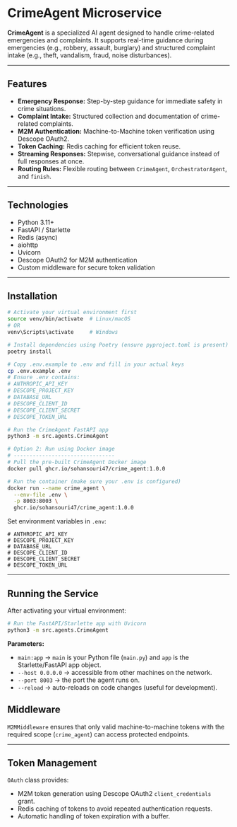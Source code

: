 # CrimeAgent Microservice

**CrimeAgent** is a specialized AI agent designed to handle crime-related emergencies and complaints. It supports real-time guidance during emergencies (e.g., robbery, assault, burglary) and structured complaint intake (e.g., theft, vandalism, fraud, noise disturbances).

---

## Features

* **Emergency Response:** Step-by-step guidance for immediate safety in crime situations.
* **Complaint Intake:** Structured collection and documentation of crime-related complaints.
* **M2M Authentication:** Machine-to-Machine token verification using Descope OAuth2.
* **Token Caching:** Redis caching for efficient token reuse.
* **Streaming Responses:** Stepwise, conversational guidance instead of full responses at once.
* **Routing Rules:** Flexible routing between `CrimeAgent`, `OrchestratorAgent`, and `finish`.

---

## Technologies

* Python 3.11+
* FastAPI / Starlette
* Redis (async)
* aiohttp
* Uvicorn
* Descope OAuth2 for M2M authentication
* Custom middleware for secure token validation

---

## Installation

```bash
# Activate your virtual environment first
source venv/bin/activate  # Linux/macOS
# OR
venv\Scripts\activate     # Windows

# Install dependencies using Poetry (ensure pyproject.toml is present)
poetry install

# Copy .env.example to .env and fill in your actual keys
cp .env.example .env
# Ensure .env contains:
# ANTHROPIC_API_KEY
# DESCOPE_PROJECT_KEY
# DATABASE_URL
# DESCOPE_CLIENT_ID
# DESCOPE_CLIENT_SECRET
# DESCOPE_TOKEN_URL

# Run the CrimeAgent FastAPI app
python3 -m src.agents.CrimeAgent

# Option 2: Run using Docker image
# --------------------------------
# Pull the pre-built CrimeAgent Docker image
docker pull ghcr.io/sohansouri47/crime_agent:1.0.0

# Run the container (make sure your .env is configured)
docker run --name crime_agent \
  --env-file .env \
  -p 8003:8003 \
  ghcr.io/sohansouri47/crime_agent:1.0.0
```

Set environment variables in `.env`:

```env
# ANTHROPIC_API_KEY
# DESCOPE_PROJECT_KEY
# DATABASE_URL
# DESCOPE_CLIENT_ID
# DESCOPE_CLIENT_SECRET
# DESCOPE_TOKEN_URL
```

---

## Running the Service

After activating your virtual environment:

```bash
# Run the FastAPI/Starlette app with Uvicorn
python3 -m src.agents.CrimeAgent
```

**Parameters:**

* `main:app` → `main` is your Python file (`main.py`) and `app` is the Starlette/FastAPI app object.
* `--host 0.0.0.0` → accessible from other machines on the network.
* `--port 8003` → the port the agent runs on.
* `--reload` → auto-reloads on code changes (useful for development).

## Middleware

`M2MMiddleware` ensures that only valid machine-to-machine tokens with the required scope (`crime_agent`) can access protected endpoints.

---

## Token Management

`OAuth` class provides:

* M2M token generation using Descope OAuth2 `client_credentials` grant.
* Redis caching of tokens to avoid repeated authentication requests.
* Automatic handling of token expiration with a buffer.

